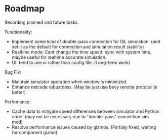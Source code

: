 # Roadmap

Recording planned and future tasks.

Functionality:
- Implement some kind of double-pass connection for ISL simulation. (and set it as the default for connection and simulation result stability)
- Realtime mode: Cant change the time speed, sync with system time, maybe useful for realtime accurate simulation.
- UI: tend to use ui rather than config file. (Long-term work)

Bug Fix:
- Maintain simulator operation when window is minimized.
- Enhance netcode robustness. (May be just use bevy remote protocol is better)

Perfomance:
- Cache data to mitigate speed differences between simulator and Python code. (may not be necessary due to "double-pass" connection sim mod)
- Resolve performance issues caused by gizmos. (Partialy fixed, waiting for component gizmo)
